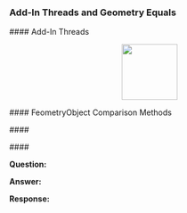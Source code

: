 <head>
<meta http-equiv="Content-Type" content="text/html; charset=utf-8">
<link rel="stylesheet" type="text/css" href="bc.css">
<script src="https://cdn.rawgit.com/google/code-prettify/master/loader/run_prettify.js" type="text/javascript"></script>
</head>

<!---

- Equality methods of GeometryObject
  https://forums.autodesk.com/t5/revit-api-forum/equality-methods-of-geometryobject/m-p/12155610

- on single threaded API versus multi-threaded Revit
  Is my plugin restricted by the computing resources of Revit?
  https://forums.autodesk.com/t5/revit-api-forum/is-my-plugin-restricted-by-the-computing-resources-of-revit/m-p/12155865#M73273

twitter:

 @AutodeskRevit #RevitAPI #BIM @DynamoBIM @AutodeskAPS

&ndash; ...

linkedin:

#BIM #DynamoBIM #AutodeskAPS #Revit #API #IFC #SDK #Autodesk #AEC #adsk

the [Revit API discussion forum](http://forums.autodesk.com/t5/revit-api-forum/bd-p/160) thread

<center>
<img src="img/" alt="" title="" width="600"/>
<p style="font-size: 80%; font-style:italic"></p>
</center>

-->

### Add-In Threads and Geometry Equals



####<a name="2"></a> Add-In Threads


<center>
<img src="img/" alt="" title="" width="100"/> <!-- Pixel Height: 810 Pixel Width: 1,160 -->
</center>



####<a name="3"></a> FeometryObject Comparison Methods




####<a name="4"></a>

####<a name="5"></a>

**Question:**

**Answer:**

**Response:**

